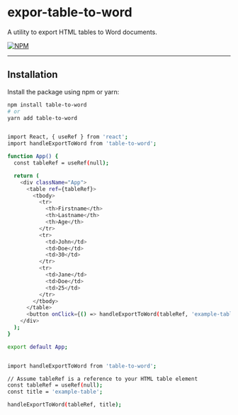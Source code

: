 # expor-table-to-word

A utility to export HTML tables to Word documents.

[![NPM](https://nodei.co/npm/table-to-word.png)](https://npmjs.org/package/table-to-word)

---

## Installation

Install the package using npm or yarn:

```sh
npm install table-to-word
# or
yarn add table-to-word


import React, { useRef } from 'react';
import handleExportToWord from 'table-to-word';

function App() {
  const tableRef = useRef(null);

  return (
    <div className="App">
      <table ref={tableRef}>
        <tbody>
          <tr>
            <th>Firstname</th>
            <th>Lastname</th>
            <th>Age</th>
          </tr>
          <tr>
            <td>John</td>
            <td>Doe</td>
            <td>30</td>
          </tr>
          <tr>
            <td>Jane</td>
            <td>Doe</td>
            <td>25</td>
          </tr>
        </tbody>
      </table>
      <button onClick={() => handleExportToWord(tableRef, 'example-table')}>Export to Word</button>
    </div>
  );
}

export default App;


import handleExportToWord from 'table-to-word';

// Assume tableRef is a reference to your HTML table element
const tableRef = useRef(null);
const title = 'example-table';

handleExportToWord(tableRef, title);








